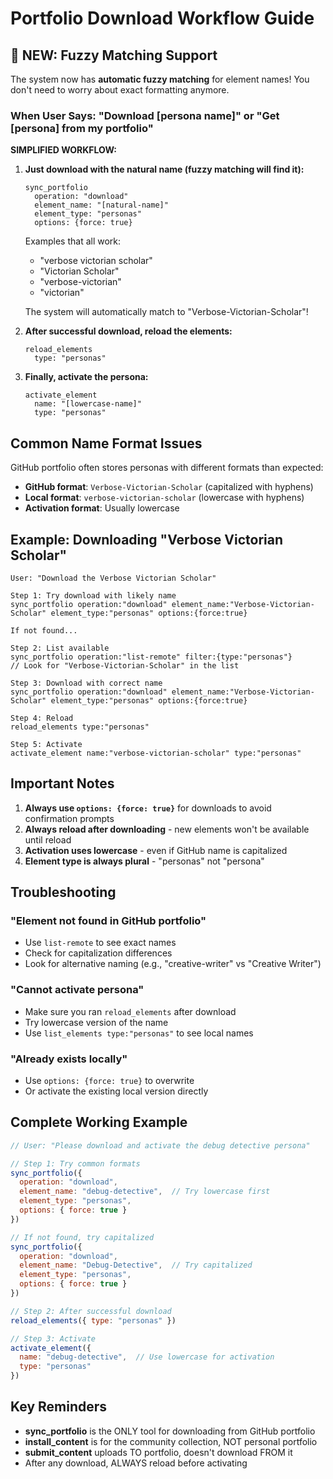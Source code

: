 # Portfolio Download Workflow Guide

## 🎉 NEW: Fuzzy Matching Support

The system now has **automatic fuzzy matching** for element names! You don't need to worry about exact formatting anymore.

### When User Says: "Download [persona name]" or "Get [persona] from my portfolio"

**SIMPLIFIED WORKFLOW:**

1. **Just download with the natural name (fuzzy matching will find it):**
   ```
   sync_portfolio 
     operation: "download"
     element_name: "[natural-name]"  
     element_type: "personas"
     options: {force: true}
   ```
   
   Examples that all work:
   - "verbose victorian scholar" 
   - "Victorian Scholar"
   - "verbose-victorian"
   - "victorian"
   
   The system will automatically match to "Verbose-Victorian-Scholar"!

2. **After successful download, reload the elements:**
   ```
   reload_elements 
     type: "personas"
   ```

3. **Finally, activate the persona:**
   ```
   activate_element 
     name: "[lowercase-name]"
     type: "personas"
   ```

## Common Name Format Issues

GitHub portfolio often stores personas with different formats than expected:
- **GitHub format**: `Verbose-Victorian-Scholar` (capitalized with hyphens)
- **Local format**: `verbose-victorian-scholar` (lowercase with hyphens)
- **Activation format**: Usually lowercase

## Example: Downloading "Verbose Victorian Scholar"

```
User: "Download the Verbose Victorian Scholar"

Step 1: Try download with likely name
sync_portfolio operation:"download" element_name:"Verbose-Victorian-Scholar" element_type:"personas" options:{force:true}

If not found...

Step 2: List available
sync_portfolio operation:"list-remote" filter:{type:"personas"}
// Look for "Verbose-Victorian-Scholar" in the list

Step 3: Download with correct name
sync_portfolio operation:"download" element_name:"Verbose-Victorian-Scholar" element_type:"personas" options:{force:true}

Step 4: Reload
reload_elements type:"personas"

Step 5: Activate
activate_element name:"verbose-victorian-scholar" type:"personas"
```

## Important Notes

1. **Always use `options: {force: true}`** for downloads to avoid confirmation prompts
2. **Always reload after downloading** - new elements won't be available until reload
3. **Activation uses lowercase** - even if GitHub name is capitalized
4. **Element type is always plural** - "personas" not "persona"

## Troubleshooting

### "Element not found in GitHub portfolio"
- Use `list-remote` to see exact names
- Check for capitalization differences
- Look for alternative naming (e.g., "creative-writer" vs "Creative Writer")

### "Cannot activate persona"
- Make sure you ran `reload_elements` after download
- Try lowercase version of the name
- Use `list_elements type:"personas"` to see local names

### "Already exists locally"
- Use `options: {force: true}` to overwrite
- Or activate the existing local version directly

## Complete Working Example

```javascript
// User: "Please download and activate the debug detective persona"

// Step 1: Try common formats
sync_portfolio({
  operation: "download",
  element_name: "debug-detective",  // Try lowercase first
  element_type: "personas",
  options: { force: true }
})

// If not found, try capitalized
sync_portfolio({
  operation: "download", 
  element_name: "Debug-Detective",  // Try capitalized
  element_type: "personas",
  options: { force: true }
})

// Step 2: After successful download
reload_elements({ type: "personas" })

// Step 3: Activate
activate_element({
  name: "debug-detective",  // Use lowercase for activation
  type: "personas"
})
```

## Key Reminders

- **sync_portfolio** is the ONLY tool for downloading from GitHub portfolio
- **install_content** is for the community collection, NOT personal portfolio
- **submit_content** uploads TO portfolio, doesn't download FROM it
- After any download, ALWAYS reload before activating